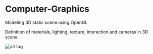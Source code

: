 Computer-Graphics
=================

Modeling 3D static scene using OpenGL

Definition of materials, lighting, texture, interaction and cameras in 3D scene.

![alt tag](https://raw.githubusercontent.com/jelenans/Computer-Graphics/master/pic3.jpg)




